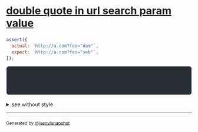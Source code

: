 # [double quote in url search param value](../../quote.test.js#L82)

```js
assert({
  actual: `http://a.com?foo="dam"`,
  expect: `http://a.com?foo="seb"`,
});
```

![img](throw.svg)

<details>
  <summary>see without style</summary>

```console
AssertionError: actual and expect are different

actual: 'http://a.com/?foo="dam"'
expect: 'http://a.com/?foo="seb"'
```

</details>


---

<sub>
  Generated by <a href="https://github.com/jsenv/core/tree/main/packages/independent/snapshot">@jsenv/snapshot</a>
</sub>
